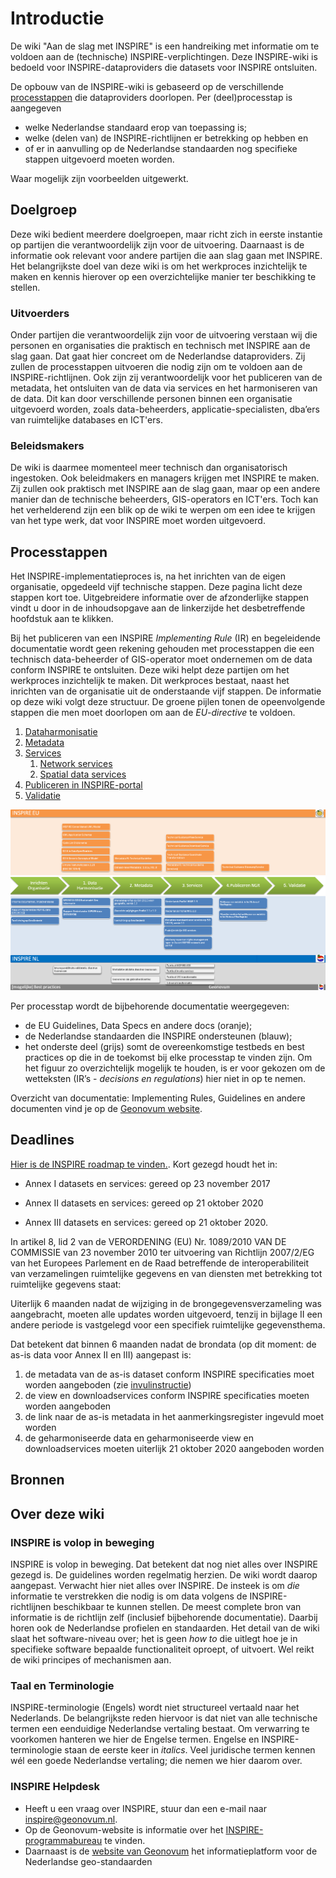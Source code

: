 # Introductie
De wiki "Aan de slag met INSPIRE" is een handreiking met informatie om te voldoen aan de (technische) INSPIRE-verplichtingen. Deze INSPIRE-wiki is bedoeld voor INSPIRE-dataproviders die datasets voor INSPIRE ontsluiten. 

De opbouw van de INSPIRE-wiki is gebaseerd op de verschillende [processtappen](#processtappen) die dataproviders doorlopen. Per (deel)processtap is aangegeven
- welke Nederlandse standaard erop van toepassing is;
- welke (delen van) de INSPIRE-richtlijnen er betrekking op hebben en
- of er in aanvulling op de Nederlandse standaarden nog specifieke stappen uitgevoerd moeten worden.

Waar mogelijk zijn voorbeelden uitgewerkt. 


## Doelgroep
Deze wiki bedient meerdere doelgroepen, maar richt zich in eerste instantie op partijen die verantwoordelijk zijn voor de uitvoering. Daarnaast is de informatie ook relevant voor andere partijen die aan slag gaan met INSPIRE. Het belangrijkste doel van deze wiki is om het werkproces inzichtelijk te maken en kennis hierover op een overzichtelijke manier ter beschikking te stellen.

### Uitvoerders
Onder partijen die verantwoordelijk zijn voor de uitvoering verstaan wij die personen en organisaties die praktisch en technisch met INSPIRE aan de slag gaan. Dat gaat hier concreet om de Nederlandse dataproviders. Zij zullen de processtappen uitvoeren die nodig zijn om te voldoen aan de INSPIRE-richtlijnen. Ook zijn zij verantwoordelijk voor het publiceren van de metadata, het ontsluiten van de data via services en het harmoniseren van de data. Dit kan door verschillende personen binnen een organisatie uitgevoerd worden, zoals data-beheerders, applicatie-specialisten, dba’ers van ruimtelijke databases en ICT'ers.

### Beleidsmakers
De wiki is daarmee momenteel meer technisch dan organisatorisch ingestoken. Ook beleidmakers en managers krijgen met INSPIRE te maken. Zij zullen ook praktisch met INSPIRE aan de slag gaan, maar op een andere manier dan de technische beheerders, GIS-operators en ICT'ers. Toch kan het verhelderend zijn een blik op de wiki te werpen om een idee te krijgen van het type werk, dat voor INSPIRE moet worden uitgevoerd.

## Processtappen
Het INSPIRE-implementatieproces is, na het inrichten van de eigen organisatie, opgedeeld vijf technische stappen. Deze pagina licht deze stappen kort toe. Uitgebreidere informatie over de afzonderlijke stappen vindt u door in de inhoudsopgave aan de linkerzijde het desbetreffende hoofdstuk aan te klikken.

Bij het publiceren van een INSPIRE *Implementing Rule* (IR) en begeleidende documentatie wordt geen rekening gehouden met processtappen die een technisch data-beheerder of GIS-operator moet ondernemen om de data conform INSPIRE te ontsluiten. Deze wiki helpt deze partijen om het werkproces inzichtelijk te maken. Dit werkproces bestaat, naast het inrichten van de organisatie uit de onderstaande vijf stappen. De informatie op deze wiki volgt deze structuur. De groene pijlen tonen de opeenvolgende stappen die men moet doorlopen om aan de *EU-directive* te voldoen.

1. [Dataharmonisatie](#dataharmonisatie)
2. [Metadata](#dataharmonisatie)
3. [Services](#services)
	1. [Network services](#network-services)
	2. [Spatial data services](#spatial-data-services)
4. [Publiceren in INSPIRE-portal](#publiceren)
5. [Validatie](#validatie)

![processtapplaatje](media/Processtappen5.png "Processtappen voor implementeren van INSPIRE binnen een organisatie")

Per processtap wordt de bijbehorende documentatie weergegeven:
- de EU Guidelines, Data Specs en andere docs (oranje);
- de Nederlandse standaarden die INSPIRE ondersteunen  (blauw);
- het onderste deel (grijs) somt de overeenkomstige testbeds en best practices op die in de toekomst bij elke processtap te vinden zijn.
Om het figuur zo overzichtelijk mogelijk te houden, is er voor gekozen om de wetteksten (IR’s - *decisions en regulations*) hier niet in op te nemen. 

Overzicht van documentatie: Implementing Rules, Guidelines en andere documenten vind je op de [Geonovum website](https://www.geonovum.nl/geo-standaarden/inspire-europese-leefomgeving).

## Deadlines
[Hier is de INSPIRE roadmap te vinden.](https://inspire.ec.europa.eu/road-map-graphic/32443). Kort gezegd houdt het in:

<aside class="note">

- Annex I datasets en services: gereed op 23 november 2017

- Annex II datasets en services: gereed op 21 oktober 2020

- Annex III datasets en services: gereed op 21 oktober 2020.
</aside>

In artikel 8, lid 2 van de VERORDENING (EU) Nr. 1089/2010 VAN DE COMMISSIE van 23 november 2010 ter uitvoering van Richtlijn 2007/2/EG van het Europees Parlement en de Raad betreffende de interoperabiliteit van verzamelingen ruimtelijke gegevens en van diensten met betrekking tot ruimtelijke gegevens staat:

Uiterlijk 6 maanden nadat de wijziging in de brongegevensverzameling was aangebracht, moeten alle updates worden uitgevoerd, tenzij in bijlage II een andere periode is vastgelegd voor een specifiek ruimtelijke gegevensthema.

Dat betekent dat binnen 6 maanden nadat de brondata (op dit moment: de as-is data voor Annex II en III) aangepast is:

1. de metadata van de as-is dataset conform INSPIRE specificaties moet worden aangeboden (zie [invulinstructie](#invulinstructie-voor-datasets))
2. de view en downloadservices conform INSPIRE specificaties moeten worden aangeboden
3. de link naar de as-is metadata in het aanmerkingsregister ingevuld moet worden
4. de geharmoniseerde data en geharmoniseerde view en downloadservices moeten uiterlijk 21 oktober 2020 aangeboden worden

## Bronnen

## Over deze wiki
### INSPIRE is volop in beweging
INSPIRE is volop in beweging. Dat betekent dat nog niet alles over INSPIRE gezegd is. De guidelines worden regelmatig herzien. De wiki wordt daarop aangepast. Verwacht hier niet alles over INSPIRE. De insteek is om *die* informatie te verstrekken die nodig is om data volgens de INSPIRE-richtlijnen beschikbaar te kunnen stellen. De meest complete bron van informatie is de richtlijn zelf (inclusief bijbehorende documentatie). Daarbij horen ook de Nederlandse profielen en standaarden. Het detail van de wiki slaat het software-niveau over; het is geen *how to* die uitlegt hoe je in specifieke software bepaalde functionaliteit oproept, of uitvoert. Wel reikt de wiki principes of mechanismen aan.

### Taal en Terminologie
INSPIRE-terminologie (Engels) wordt niet structureel vertaald naar het Nederlands. De belangrijkste reden hiervoor is dat niet van alle technische termen een eenduidige Nederlandse vertaling bestaat. Om verwarring te voorkomen hanteren we hier de Engelse termen. Engelse en INSPIRE-terminologie staan de eerste keer in *italics*. Veel juridische termen kennen wél een goede Nederlandse vertaling; die nemen we hier daarom over.

### INSPIRE Helpdesk
- Heeft u een vraag over INSPIRE, stuur dan een e-mail naar inspire@geonovum.nl.
- Op de Geonovum-website is informatie over het [INSPIRE-programmabureau](https://www.geonovum.nl/geo-standaarden/inspire-europese-leefomgeving) te vinden.
- Daarnaast is de [website van Geonovum](https://www.geonovum.nl/) het informatieplatform voor de Nederlandse geo-standaarden
